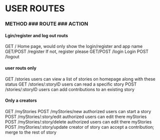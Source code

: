 # USER ROUTES
### METHOD       ### ROUTE                               ### ACTION
#### Lgin/register and log out routs 
GET           /                        Home page, would only show the login/register and app name
GET/POST      /register                If not, register please
GET/POST      /login                   Login 
POST          /logout

#### user routs only
GET          /stories                   users can view a list of stories on homepage along with these status
GET          /stories/:storyID          users can read a specific story
POST         /stories/:storyID          users can add contributions to an existing story

#### Only a creators
GET           /myStories
POST          /myStories/new             authorized users can start a story
POST          /myStories/:story/edit     authorized users can edit there myStories
POST          /myStories/:story/delete   authorized users can edit there myStories
POST          /myStories/:story/update   creator of story can accept a contribution; merge to the rest of story 
          


